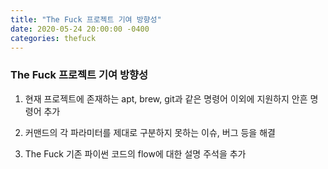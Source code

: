 ```yaml
---
title: "The Fuck 프로젝트 기여 방향성"
date: 2020-05-24 20:00:00 -0400
categories: thefuck
---
```


### The Fuck 프로젝트 기여 방향성

1. 현재 프로젝트에 존재하는 apt, brew, git과 같은 명령어 이외에 지원하지 안흔 명령어 추가

2. 커맨드의 각 파라미터를 제대로 구분하지 못하는 이슈, 버그 등을 해결

3. The Fuck 기존 파이썬 코드의 flow에 대한 설명 주석을 추가

